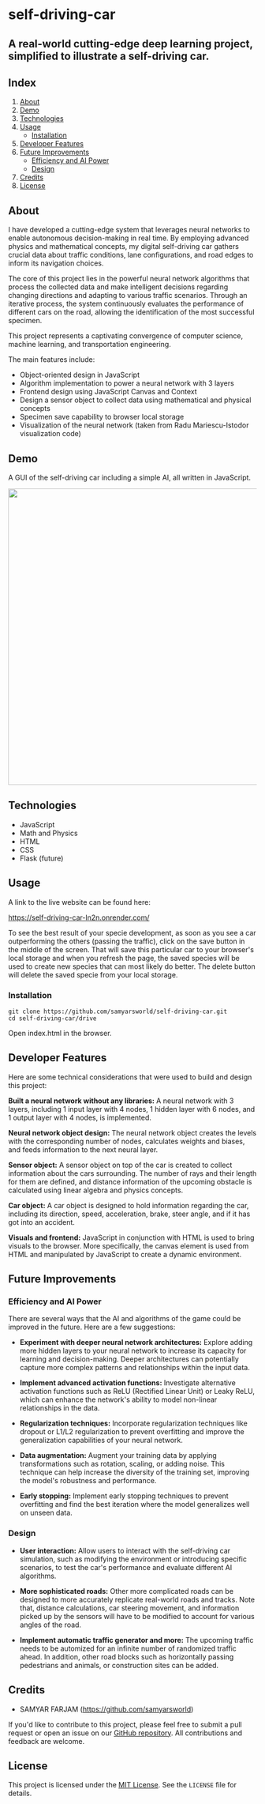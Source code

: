 ﻿# self-driving-car

## A real-world cutting-edge deep learning project, simplified to illustrate a self-driving car.

## Index
1. [About](#about)
2. [Demo](#demo)
3. [Technologies](#tech)
4. [Usage](#usage)
    * [Installation](#installation)
5. [Developer Features](#dev)
6. [Future Improvements](#future)
    * [Efficiency and AI Power](#power)
    * [Design](#design)
7. [Credits](#credits) 
8. [License](#license)
 

<a name="about"></a>
## About
I have developed a cutting-edge system that leverages neural networks to enable autonomous decision-making in real time. By employing advanced physics and mathematical concepts, my digital self-driving car gathers crucial data about traffic conditions, lane configurations, and road edges to inform its navigation choices.

The core of this project lies in the powerful neural network algorithms that process the collected data and make intelligent decisions regarding changing directions and adapting to various traffic scenarios. Through an iterative process, the system continuously evaluates the performance of different cars on the road, allowing the identification of the most successful specimen.

This project represents a captivating convergence of computer science, machine learning, and transportation engineering.

The main features include:

* Object-oriented design in JavaScript
* Algorithm implementation to power a neural network with 3 layers
* Frontend design using JavaScript Canvas and Context
* Design a sensor object to collect data using mathematical and physical concepts
* Specimen save capability to browser local storage
* Visualization of the neural network (taken from Radu Mariescu-Istodor visualization code)

<a name="demo"></a>
## Demo
A GUI of the self-driving car including a simple AI, all written in JavaScript.
<p align="center"><img src="https://media.giphy.com/media/v1.Y2lkPTc5MGI3NjExd2plZGRyYWMwampvbnljc3hlaHhscm1oZ244bmJkMDVlbXQ2N2NvcCZlcD12MV9pbnRlcm5hbF9naWZfYnlfaWQmY3Q9Zw/idPaw8hekMD8kIZEkT/giphy.gif" width="600"/>
</p>


<a name="tech"></a>
## Technologies
- JavaScript
- Math and Physics
- HTML
- CSS
- Flask (future)

<a name="usage"></a>
## Usage
A link to the live website can be found here:

https://self-driving-car-ln2n.onrender.com/

To see the best result of your specie development, as soon as you see a car outperforming the others (passing the traffic), click on the save button in the middle of the screen. That will save this particular car to your browser's local storage and when you refresh the page, the saved species will be used to create new species that can most likely do better. The delete button will delete the saved specie from your local storage.


<a name="installation"></a>
### Installation

```
git clone https://github.com/samyarsworld/self-driving-car.git
cd self-driving-car/drive
```
Open index.html in the browser.


<a name="dev"></a>
## Developer Features
Here are some technical considerations that were used to build and design this project:

**Built a neural network without any libraries:** A neural network with 3 layers, including 1 input layer with 4 nodes, 1 hidden layer with 6 nodes, and 1 output layer with 4 nodes, is implemented.

**Neural network object design:** The neural network object creates the levels with the corresponding number of nodes, calculates weights and biases, and feeds information to the next neural layer. 

**Sensor object:** A sensor object on top of the car is created to collect information about the cars surrounding. The number of rays and their length for them are defined, and distance information of the upcoming obstacle is calculated using linear algebra and physics concepts.

**Car object:** A car object is designed to hold information regarding the car, including its direction, speed, acceleration, brake, steer angle, and if it has got into an accident.

**Visuals and frontend:** JavaScript in conjunction with HTML is used to bring visuals to the browser. More specifically, the canvas element is used from HTML and manipulated by JavaScript to create a dynamic environment.


<a name="future"></a>
## Future Improvements
<a name="power"></a>
### Efficiency and AI Power
There are several ways that the AI and algorithms of the game could be improved in the future. Here are a few suggestions:

- **Experiment with deeper neural network architectures:** Explore adding more hidden layers to your neural network to increase its capacity for learning and decision-making. Deeper architectures can potentially capture more complex patterns and relationships within the input data.

- **Implement advanced activation functions:**  Investigate alternative activation functions such as ReLU (Rectified Linear Unit) or Leaky ReLU, which can enhance the network's ability to model non-linear relationships in the data.

- **Regularization techniques:** Incorporate regularization techniques like dropout or L1/L2 regularization to prevent overfitting and improve the generalization capabilities of your neural network.

- **Data augmentation:** Augment your training data by applying transformations such as rotation, scaling, or adding noise. This technique can help increase the diversity of the training set, improving the model's robustness and performance.

- **Early stopping:** Implement early stopping techniques to prevent overfitting and find the best iteration where the model generalizes well on unseen data.


<a name="design"></a>
### Design

- **User interaction:** Allow users to interact with the self-driving car simulation, such as modifying the environment or introducing specific scenarios, to test the car's performance and evaluate different AI algorithms.

- **More sophisticated roads:** Other more complicated roads can be designed to more accurately replicate real-world roads and tracks. Note that, distance calculations, car steering movement, and information picked up by the sensors will have to be modified to account for various angles of the road.

 - **Implement automatic traffic generator and more:** The upcoming traffic needs to be automized for an infinite number of randomized traffic ahead. In addition, other road blocks such as horizontally passing pedestrians and animals, or construction sites can be added.


<a name="credits"></a>
## Credits

- SAMYAR FARJAM (https://github.com/samyarsworld)

If you'd like to contribute to this project, please feel free to submit a pull request or open an issue on our [GitHub repository](https://github.com/samyarsworld/self-driving-car). All contributions and feedback are welcome.

<a name="license"></a>
## License

This project is licensed under the [MIT License](https://opensource.org/licenses/MIT). See the `LICENSE` file for details.

